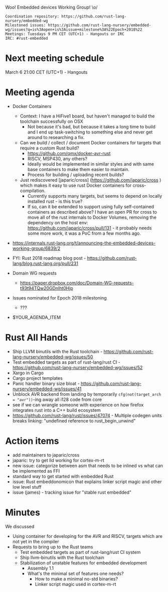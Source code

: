 Woo! Embedded devices Working Group! \o/

    Coordination repository: https://github.com/rust-lang-nursery/embedded-wg
    Milestoned issues: https://github.com/rust-lang-nursery/embedded-wg/issues?q=is%3Aopen+is%3Aissue+milestone%3A%22Epoch+2018%22
    Meetings: Tuesdays 9 PM CET (UTC+1) - Hangouts or IRC
    IRC: #rust-embedded

# Next meeting schedule

March 6 21:00 CET (UTC+1) - Hangouts

# Meeting agenda

- Docker Containers
   - Context: I have a HiFive1 board, but haven't managed to build the toolchain successfully on OSX
      - Not because it's bad, but because it takes a long time to build and I end up task-switching to something else and never get around to researching a fix.
   - Can we build / collect / document Docker containers for targets that require a custom Rust build?
      - https://github.com/qmx/docker-avr-rust
      - RISCV, MSP430, any others?
      - Ideally would be implemented in similar styles and with same base containers to make them easier to maintain.
      - Process for building / uploading recent builds?
   - Just rediscovered [japaric/cross] (https://github.com/japaric/cross ) which makes it easy to use rust Docker containers for cross-compilation.
      - Currently supports many targets, but seems to depend on locally installed rust - is this true?
      - If so, can it be extended to support using fully self-contained containers as described above?
I have an open PR for cross to move all of the rust internals to Docker Volumes, removing the dependency on the host env:
    https://github.com/japaric/cross/pull/131 - it probably needs some more work, it was a PoC from a few months ago.

- https://internals.rust-lang.org/t/announcing-the-embedded-devices-working-group/6839/2

- FYI: Rust 2018 roadmap blog post - https://github.com/rust-lang/blog.rust-lang.org/pull/231

- Domain WG requests
  - https://paper.dropbox.com/doc/Domain-WG-requests-t93t94TQw20GDnlht0Hjp

- Issues nominated for Epoch 2018 milestoning
  - ???

- $YOUR_AGENDA_ITEM

# Rust All Hands

- Ship LLVM binutils with the Rust toolchain - https://github.com/rust-lang-nursery/embedded-wg/issues/50
- Test embedded targets as part of rust-lang/rust CI - https://github.com/rust-lang-nursery/embedded-wg/issues/52
- Xargo in Cargo
- Cargo project templates
- Panic handler binary size bloat - https://github.com/rust-lang-nursery/embedded-wg/issues/41
- Unblock AVR backend from landing by temporarily `cfg(not(target_arch = "avr"))`-ing away all i128 code from core
- see if we can wrangle someone with experience on how firefox integrates rust into a C++ build ecosystem
- https://github.com/rust-lang/rust/issues/47074 - Multiple codegen units breaks linking: "undefined reference to rust_begin_unwind"

# Action items

- add maintainers to japaric/cross
- japaric: try to get lld working for cortex-m-rt
- new issue: categorize between asm that needs to be inlined vs what can be implemented as FFI
- standard way to get started with embedded Rust
- issue: Rust embeddonomicon that explains linker script magic and other low level stuff
- issue (james) - tracking issue for "stable rust embedded"

# Minutes

We discussed

- Using container for developing for the AVR and RISCV, targets which are not yet in the compiler
- Requests to bring up to the Rust teams
  - Test embedded targets as part of rust-lang/rust CI system
  - Ship llvm-binutils with the Rust toolchain
  - Stabilization of unstable features for embedded development
    - Assembly 1.1
    - What's the minimal set of features one needs?
      - How to make a minimal no-std binaries?
      - Linker script magic used in cortex-m-rt
